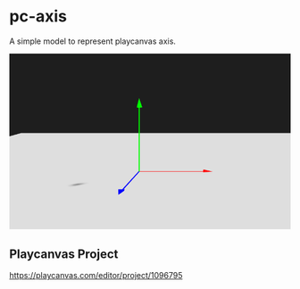 # pc-axis
A simple model to represent playcanvas axis.

![Alt text](screenshot-pc-axis.png?raw=true "Title")


## Playcanvas Project
https://playcanvas.com/editor/project/1096795
